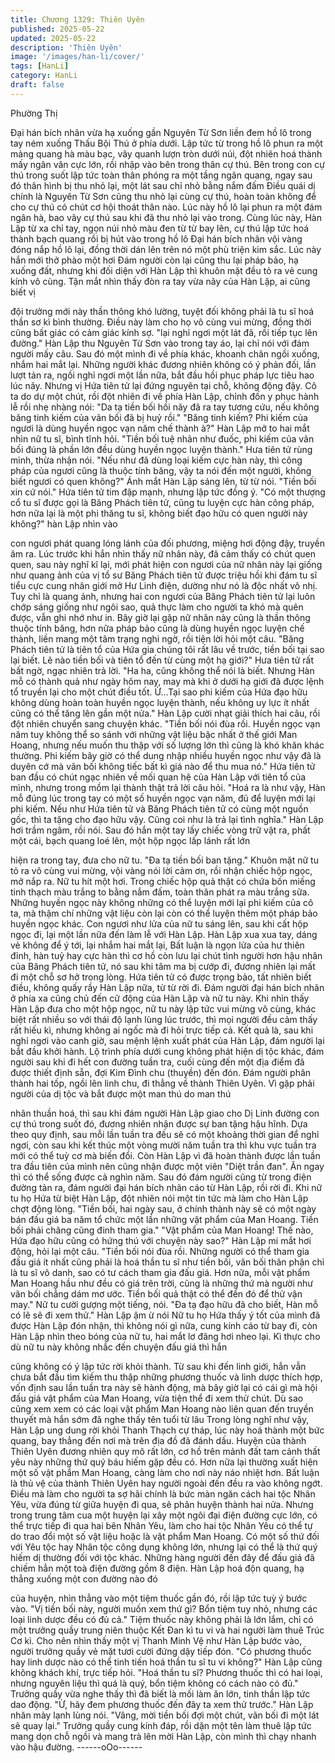 ```yaml
---
title: Chương 1329: Thiên Uyên
published: 2025-05-22
updated: 2025-05-22
description: 'Thiên Uyên'
image: '/images/han-li/cover/'
tags: [HanLi]
category: HanLi
draft: false
---
```


Phường Thị

Đại hán bích nhãn vừa hạ xuống gần Nguyên Từ Sơn liền đem hồ
lô trong tay ném xuống Thấu Bội Thú ở phía dưới.
Lập tức từ trong hồ lô phun ra một mảng quang hà màu bạc, vây
quanh lượn tròn dưới núi, đột nhiên hoá thành mấy ngân văn cực
lớn, rồi nhập vào bên trong thân cự thú.
Bên trong con cự thú trong suốt lập tức toàn thân phóng ra một
tầng ngân quang, ngay sau đó thân hình bị thu nhỏ lại, một lát sau
chỉ nhỏ bằng nắm đấm
Điều quái dị chính là Nguyên Từ Sơn cũng thu nhỏ lại cùng cự
thú, hoàn toàn không để cho cự thú có chút cơ hội thoát thân nào.
Lúc này hồ lô lại phun ra một đám ngân hà, bao vây cự thú sau
khi đã thu nhỏ lại vào trong.
Cùng lúc này, Hàn Lập từ xa chỉ tay, ngọn núi nhỏ màu đen từ từ
bay lên, cự thú lập tức hoá thành bạch quang rồi bị hút vào trong
hồ lô
Đại hán bích nhãn vội vàng đóng nắp hồ lô lại, đồng thời dán lên
trên nó một phù triện kim sắc.
Lúc này hắn mới thở phào một hơi
Đám người còn lại cũng thu lại pháp bảo, hạ xuống đất, nhưng
khi đối diện với Hàn Lập thì khuôn mặt đều tỏ ra vẻ cung kính vô
cùng.
Tận mắt nhìn thấy đòn ra tay vừa nãy của Hàn Lập, ai cũng biết vị

đội trưởng mới này thần thông khó lường, tuyệt đối không phải là
tu sĩ hoá thần sơ kì bình thường.
Điều này làm cho họ vô cùng vui mừng, đồng thời cũng bất giác
có cảm giác kính sợ.
"lại nghỉ ngơi một lát đã, rồi tiếp tục lên đường."
Hàn Lập thu Nguyên Từ Sơn vào trong tay áo, lại chỉ nói với đám
người mấy câu. Sau đó một mình đi về phía khác, khoanh chân
ngồi xuống, nhắm hai mắt lại.
Những người khác đương nhiên không có ý phản đối, lần lượt tản
ra, ngồi nghỉ ngơi một lần nữa, bắt đầu hồi phục pháp lực tiêu hao
lúc nãy.
Nhưng vị Hứa tiên tử lại đứng nguyên tại chỗ, không động đậy.
Cô ta do dự một chút, rồi đột nhiên đi về phía Hàn Lập, chỉnh đốn
y phục hành lễ rồi nhẹ nhàng nói:
"Da tạ tiền bối hồi nãy đã ra tay tương cứu, nếu không băng tinh
kiếm của vãn bối đã bị huỷ rồi." "Băng tinh kiếm? Phi kiếm của
ngươi là dùng huyền ngọc vạn năm chế thành à?" Hàn Lập mở to
hai mắt nhìn nữ tu sĩ, bình tĩnh hỏi.
"Tiền bối tuệ nhãn như đuốc, phi kiếm của vãn bối đúng là phần
lớn đều dùng huyền ngọc luyện thành." Hưa tiên tử rùng mình,
thừa nhận nói.
"Nếu như đã dùng loại kiếm cực hàn này, thì công pháp của ngươi
cũng là thuộc tính băng, vậy ta nói đến một người, không biết
ngươi có quen không?" Ánh mắt Hàn Lập sáng lên, từ từ nói.
"Tiền bối xin cứ nói." Hứa tiên tử tim đập mạnh, nhưng lập tức
đồng ý.
"Có một thượng cổ tu sĩ được gọi là Băng Phách tiên tử, cũng tu
luyện cực hàn công pháp, hơn nữa lại là một phi thăng tu sĩ,
không biết đạo hữu có quen người này không?" hàn Lập nhìn vào

con ngươi phát quang lóng lánh của đối phương, miệng hơi động
đậy, truyền âm ra.
Lúc trước khi hắn nhìn thấy nữ nhân này, đã cảm thấy có chút
quen quen, sau này nghĩ kĩ lại, mới phát hiện con ngươi của nữ
nhân này lại giống như quang ảnh của vị tổ sư Băng Phách tiên
tử được triệu hồi khi đám tu sĩ tiểu cực cung nhân giới mở Hư
Linh điện, dường như nó là độc nhất vô nhị.
Tuy chỉ là quang ảnh, nhưng hai con ngươi của Băng Phách tiên
tử lại luôn chớp sáng giống như ngôi sao, quả thực làm cho
người ta khó mà quên được, vẫn ghi nhớ như in.
Bây giờ lại gặp nữ nhân này cũng là thần thông thuộc tính băng,
hơn nữa pháp bảo cũng là dùng huyền ngọc luyện chế thành, liền
mang một tâm trạng nghi ngờ, rồi tiện lời hỏi một câu.
"Băng Phách tiên tử là tiên tổ của Hứa gia chúng tôi rất lâu về
trước, tiền bối tại sao lại biết. Lẽ nào tiền bối và tiên tổ đến từ
cùng một hạ giới?" Hưa tiên tử rất bất ngờ, ngạc nhiên trả lời. "Ha
ha, cũng không thể nói là biết. Nhưng Hàn mỗ có thành quả như
ngày hôm nay, may mà khi ở dưới hạ giới đã được lệnh tổ truyền
lại cho một chút điều tốt. Ừ…Tại sao phi kiếm của Hứa đạo hữu
không dùng hoàn toàn huyền ngọc luyện thành, nếu không uy lực
ít nhất cũng có thể tăng lên gần một nửa." Hàn Lập cười nhạt giải
thích hai câu, rồi đột nhiên chuyển sang chuyện khác.
"Tiền bối nói đùa rồi. Huyền ngọc vạn năm tuy không thể so sánh
với những vật liệu bậc nhất ở thế giới Man Hoang, nhưng nếu
muốn thu thập với số lượng lớn thì cũng là khó khăn khác thường.
Phi kiếm bây giờ có thể dung nhập nhiều huyền ngọc như vậy đã
là duyên cớ mà vãn bối không tiếc bất kì giá nào để thu mua nó."
Hứa tiên tử ban đầu có chút ngạc nhiên về mối quan hệ của Hàn
Lập với tiên tổ của mình, nhưng trong mồm lại thành thật trả lời
câu hỏi. "Hoá ra là như vậy, Hàn mỗ đúng lúc trong tay có một số
huyền ngọc vạn năm, đủ để luyện mới lại phi kiếm. Nếu như Hứa
tiên tử và Băng Phách tiên tử có cùng một nguồn gốc, thì ta tặng
cho đạo hữu vậy. Cũng coi như là trả lại tình nghĩa." Hàn Lập hơi
trầm ngâm, rồi nói. Sau đó hắn một tay lấy chiếc vòng trữ vật ra,
phất một cái, bạch quang loé lên, một hộp ngọc lấp lánh rất lớn

hiện ra trong tay, đưa cho nữ tu. "Đa tạ tiền bối ban tặng." Khuôn
mặt nữ tu tỏ ra vô cùng vui mừng, vội vàng nói lời cảm ơn, rồi
nhận chiếc hộp ngọc, mở nắp ra.
Nữ tu hít một hơi.
Trong chiếc hộp quả thật có chứa bốn miếng tinh thạch màu trắng
to bằng nắm đấm, toàn thân phát ra màu trắng sữa.
Những huyền ngọc này không những có thể luyện mới lại phi
kiếm của cô ta, mà thậm chí những vật liệu còn lại còn có thể
luyện thêm một pháp bảo huyền ngọc khác.
Con ngươi như lửa của nữ tu sáng lên, sau khi cất hộp ngọc đi,
lại một lần nữa đến làm lễ với Hàn Lập. Hàn Lập xua xua tay,
dáng vẻ không để ý tới, lại nhắm hai mắt lại, Bất luận là ngọn lửa
của hư thiên đỉnh, hàn tuỷ hay cực hàn thì cơ hồ còn lưu lại chút
tình người hơn hậu nhân của Băng Phách tiên tử, nó sau khi tâm
ma bị cướp đi, đương nhiên lại mất đi một chỗ sơ hở trong lòng.
Hứa tiên tử có được trọng bảo, tất nhiên biết điều, không quấy
rầy Hàn Lập nữa, từ từ rời đi. Đám người đại hán bích nhãn ở
phía xa cũng chủ đến cử động của Hàn Lập và nữ tu này.
Khi nhìn thấy Hàn Lập đưa cho một hộp ngọc, nữ tu này lập tức
vui mừng vô cùng, khác biệt rất nhiều so với thái độ lạnh lùng lúc
trước, thì mọi người đều cảm thấy rất hiếu kì, nhưng không ai
ngốc mà đi hỏi trực tiếp cả.
Kết quả là, sau khi nghỉ ngơi vào canh giờ, sau mệnh lệnh xuất
phát của Hàn Lập, đám người lại bắt đầu khởi hành.
Lộ trình phía dưới cung không phát hiện dị tộc khác, đám người
sau khi đi hết con đường tuần tra, cuối cùng đến một địa điểm đã
được thiết định sẵn, đợi Kim Đình chu (thuyền) đến đón.
Đám người phân thành hai tốp, ngồi lên linh chu, đi thẳng về
thành Thiên Uyên.
Vì gặp phải người của dị tộc và bắt được một man thú do man thú

nhân thuần hoá, thì sau khi đám người Hàn Lập giao cho Dị Linh
đường con cự thú trong suốt đó, đương nhiên nhận được sự ban
tặng hậu hĩnh.
Dựa theo quy định, sau mỗi lần tuần tra đều sẽ có một khoảng
thời gian để nghỉ ngơi, còn sau khi kết thúc một vòng mười năm
tuần tra thì khu vực tuần tra mới có thể tuỳ cơ mà biến đổi.
Còn Hàn Lập vì đã hoàn thành được lần tuần tra đầu tiên của
mình nên cũng nhận được một viên "Diệt trần đan". Ăn ngay thì
có thể sống được cả nghìn năm.
Sau đó đám người cũng từ trong điện đường tản ra, đám người
đại hán bích nhãn cáo từ Hàn Lập, rồi rời đi.
Khi nữ tu họ Hứa từ biệt Hàn Lập, đột nhiên nói một tin tức mà
làm cho Hàn Lập chợt động lòng. "Tiền bối, hai ngày sau, ở chính
thành này sẽ có một ngày bán đấu giá ba năm tổ chức một lần
những vật phẩm của Man Hoang. Tiền bối phải chăng cũng đinh
tham gia."
"Vật phẩm của Man Hoang! Thế nào, Hứa đạo hữu cũng có hứng
thú với chuyện này sao?" Hàn Lập mi mắt hơi động, hỏi lại một
câu.
"Tiền bối nói đùa rồi. Những người có thể tham gia đấu giá ít nhất
cũng phải là hoá thần tu sĩ như tiền bối, vãn bối thân phận chỉ là
tu sĩ vô danh, sao có tư cách tham gia đấu giá. Hơn nữa, mỗi vật
phẩm Man Hoang hầu như đều có giá trên trời, cũng là những thứ
mà người như vãn bối chẳng dám mơ ước. Tiền bối quả thật có
thể đến đó để thử vận may." Nữ tu cười gượng một tiếng, nói.
"Đa tạ đạo hữu đã cho biết, Hàn mỗ có lẽ sẽ đi xem thử." Hàn Lập
ậm ừ nói
Nữ tu họ Hứa thấy ý tốt của mình đã được Hàn Lập đón nhận, thì
không nói gì nữa, cung kính cáo từ bay đi, còn Hàn Lập nhìn theo
bóng của nữ tu, hai mắt lơ đãng hơi nheo lại.
Kì thực cho dù nữ tu này không nhắc đến chuyện đấu giá thì hắn

cũng không có ý lập tức rời khỏi thành.
Từ sau khi đến linh giới, hắn vẫn chưa bắt đầu tìm kiếm thu thập
những phương thuốc và linh dược thích hợp, vốn định sau lần
tuần tra này sẽ hành động, mà bây giờ lại có cái gì mà hội đấu giá
vật phẩm của Man Hoang, vừa tiện thể đi xem thử chút.
Dù sao cũng xem xem có các loại vật phẩm Man Hoang nào liên
quan đến truyền thuyết mà hắn sớm đã nghe thấy tên tuổi từ lâu
Trong lòng nghĩ như vậy, Hàn Lập ung dung rời khỏi Thanh Thạch
cự tháp, lúc này hoá thành một bức quang, bay thẳng đến nơi mà
trên địa đồ đã đánh dấu.
Huyện của thành Thiên Uyên đương nhiên quy mô rất lớn, cơ hồ
trên mảnh đất tam cảnh thất yêu này những thứ quý báu hiếm
gặp đều có.
Hơn nữa lại thường xuất hiện một số vật phẩm Man Hoang, càng
làm cho nơi này náo nhiệt hơn.
Bất luận là thủ vệ của thành Thiên Uyên hay người ngoài đến đều
ra vào không ngớt.
Điều mà làm cho người ta sợ hãi chính là bức màn ngăn cách hai
tộc Nhân Yêu, vừa đúng từ giữa huyện đi qua, sẽ phân huyện
thành hai nửa.
Nhưng trong trung tâm cua một huyện lại xây một ngôi đại điện
đường cực lớn, có thể trực tiếp đi qua hai bên Nhân Yêu, làm cho
hai tộc Nhân Yêu có thể tự do trao đổi một số vật liệu hoặc là vật
phẩm Man Hoang.
Có một số thứ đối với Yêu tộc hay Nhân tộc công dụng không
lớn, nhưng lại có thể là thứ quý hiếm dị thường đối với tộc khác.
Những hàng người đến đây để đấu giá đã chiếm hẳn một toà điện
đường gồm 8 điện.
Hàn Lập hoá độn quang, hạ thẳng xuống một con đường nào đó

của huyện, nhìn thẳng vào một tiệm thuốc gần đó, rồi lập tức tuỳ ý
bước vào.
"Vị tiền bối này, người muốn xem thứ gì? Bổn tiệm tuy nhỏ, nhưng
các loại linh dược đều có đủ cả."
Tiệm thuốc này không phải là lớn lắm, chỉ có một trưởng quầy
trung niên thuộc Kết Đan kì tu vi và hai người làm thuê Trúc Cơ
kì.
Cho nên nhìn thấy một vị Thanh Minh Vệ như Hàn Lập bước vào,
người trưởng quầy vẻ mặt tươi cười đứng dậy tiếp đón.
"Có phương thuốc hay linh dược nào có thể tinh tiến hoá thần tu
sĩ tu vi không?" Hàn Lập cũng không khách khí, trực tiếp hỏi.
"Hoá thần tu sĩ? Phương thuốc thì có hai loại, nhưng nguyên liệu
thì quá là quý, bổn tiệm không có cách nào có đủ." Trưởng quầy
vừa nghe thấy thì đã biết là mối làm ăn lớn, tinh thần lập tức dao
động.
"Ừ, hãy đem phương thuốc đến đây ta xem thử trước." Hàn Lập
nhăn mày lạnh lùng nói.
"Vâng, mời tiền bối đợi một chút, vãn bối đi một lát sẽ quay lại."
Trưởng quầy cung kính đáp, rồi dặn một tên làm thuê lập tức
mang dọn chỗ ngồi và mang trà lên mời Hàn Lập, còn mình thì
chạy nhanh vào hậu đường.
------oOo------
